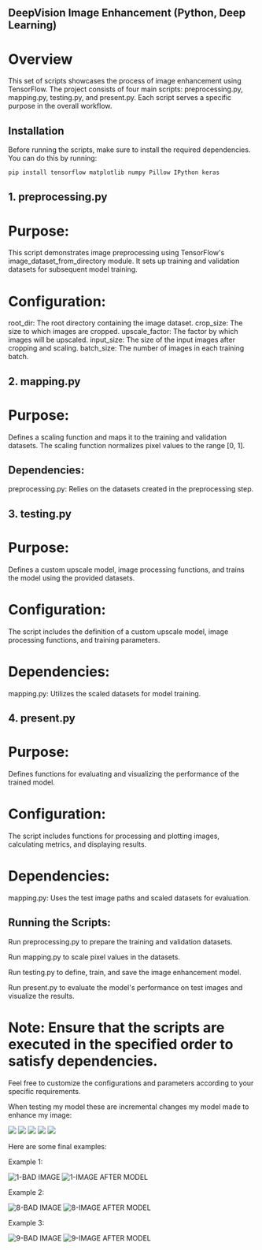 ## DeepVision Image Enhancement (Python, Deep Learning)

# Overview

This set of scripts showcases the process of image enhancement using TensorFlow. The project consists of four main scripts: preprocessing.py, mapping.py, testing.py, and present.py. Each script serves a specific purpose in the overall workflow.

## Installation
Before running the scripts, make sure to install the required dependencies. You can do this by running:

```bash 
pip install tensorflow matplotlib numpy Pillow IPython keras
```

## 1. preprocessing.py

# Purpose:

This script demonstrates image preprocessing using TensorFlow's image_dataset_from_directory module. It sets up training and validation datasets for subsequent model training.

# Configuration:

root_dir: The root directory containing the image dataset.
crop_size: The size to which images are cropped.
upscale_factor: The factor by which images will be upscaled.
input_size: The size of the input images after cropping and scaling.
batch_size: The number of images in each training batch.

## 2. mapping.py

# Purpose:

Defines a scaling function and maps it to the training and validation datasets. The scaling function normalizes pixel values to the range [0, 1].

## Dependencies:

preprocessing.py: Relies on the datasets created in the preprocessing step.

## 3. testing.py

# Purpose:

Defines a custom upscale model, image processing functions, and trains the model using the provided datasets.

# Configuration:

The script includes the definition of a custom upscale model, image processing functions, and training parameters.

# Dependencies:

mapping.py: Utilizes the scaled datasets for model training.

## 4. present.py

# Purpose:

Defines functions for evaluating and visualizing the performance of the trained model.

# Configuration:

The script includes functions for processing and plotting images, calculating metrics, and displaying results.

# Dependencies:

mapping.py: Uses the test image paths and scaled datasets for evaluation.

## Running the Scripts:

Run preprocessing.py to prepare the training and validation datasets.

Run mapping.py to scale pixel values in the datasets.

Run testing.py to define, train, and save the image enhancement model.

Run present.py to evaluate the model's performance on test images and visualize the results.

# Note: Ensure that the scripts are executed in the specified order to satisfy dependencies.

Feel free to customize the configurations and parameters according to your specific requirements.

When testing my model these are incremental changes my model made to enhance my image: 

![](TestingImages/epoch-0-prediction.png)
![](TestingImages/epoch-20-prediction.png)
![](TestingImages/epoch-40-prediction.png)
![](TestingImages/epoch-60-prediction.png)
![](TestingImages/epoch-80-prediction.png)

Here are some final examples: 

Example 1: 

![1-BAD IMAGE](https://github.com/TanmayJDesai/Image_Upscaler/assets/65262891/5c918cd0-cbfa-4e7f-8baa-298c21f4ebe0)
![1-IMAGE AFTER MODEL](https://github.com/TanmayJDesai/Image_Upscaler/assets/65262891/296c5bce-6d1e-4096-9faa-5b91b157d789)


Example 2: 

![8-BAD IMAGE](https://github.com/TanmayJDesai/Image_Upscaler/assets/65262891/41b2dce2-1569-44a4-aa05-a43878988704)
![8-IMAGE AFTER MODEL](https://github.com/TanmayJDesai/Image_Upscaler/assets/65262891/83210297-bae3-4fb8-af21-d95f2f4259ce)


Example 3: 

![9-BAD IMAGE](https://github.com/TanmayJDesai/Image_Upscaler/assets/65262891/b8c1ae94-68b5-4f2e-b045-21c305e3c485)
![9-IMAGE AFTER MODEL](https://github.com/TanmayJDesai/Image_Upscaler/assets/65262891/7e8bdc06-5f1b-4dfc-aa4d-d990a7c038fa)





